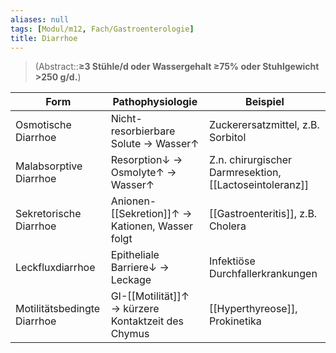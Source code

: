 ```yaml
---
aliases: null
tags: [Modul/m12, Fach/Gastroenterologie]
title: Diarrhoe
---
```

> (Abstract::**≥3 Stühle/d oder Wassergehalt ≥75% oder Stuhlgewicht >250 g/d.**)




| Form                        | Pathophysiologie                               | Beispiel                                            |
| --------------------------- | ---------------------------------------------- | --------------------------------------------------- |
| Osmotische Diarrhoe         | Nicht-resorbierbare Solute → Wasser↑           | Zuckerersatzmittel, z.B. Sorbitol                   |
| Malabsorptive Diarrhoe      | Resorption↓ → Osmolyte↑ → Wasser↑              | Z.n. chirurgischer Darmresektion, [[Lactoseintoleranz]] |
| Sekretorische Diarrhoe      | Anionen-[[Sekretion]]↑ → Kationen, Wasser folgt    | [[Gastroenteritis]], z.B. Cholera                   |
| Leckfluxdiarrhoe            | Epitheliale Barriere↓ → Leckage                | Infektiöse Durchfallerkrankungen                    |
| Motilitätsbedingte Diarrhoe | GI-[[Motilität]]↑ → kürzere Kontaktzeit des Chymus | [[Hyperthyreose]], Prokinetika                                                    |
